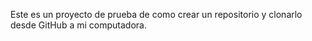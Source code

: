 Este es un proyecto de prueba de como crear un repositorio y clonarlo desde GitHub a mi computadora. 